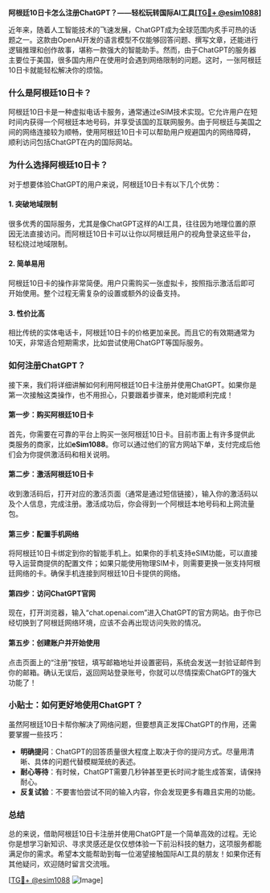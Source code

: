 **阿根廷10日卡怎么注册ChatGPT？——轻松玩转国际AI工具[[TG💪+ @esim1088](https://t.me/s/esim1088)]**

近年来，随着人工智能技术的飞速发展，ChatGPT成为全球范围内炙手可热的话题之一。这款由OpenAI开发的语言模型不仅能够回答问题、撰写文章，还能进行逻辑推理和创作故事，堪称一款强大的智能助手。然而，由于ChatGPT的服务器主要位于美国，很多国内用户在使用时会遇到网络限制的问题。这时，一张阿根廷10日卡就能轻松解决你的烦恼。

### 什么是阿根廷10日卡？

阿根廷10日卡是一种虚拟电话卡服务，通常通过eSIM技术实现。它允许用户在短时间内获得一个阿根廷本地号码，并享受该国的互联网服务。由于阿根廷与美国之间的网络连接较为顺畅，使用阿根廷10日卡可以帮助用户规避国内的网络障碍，顺利访问包括ChatGPT在内的国际网站。

### 为什么选择阿根廷10日卡？

对于想要体验ChatGPT的用户来说，阿根廷10日卡有以下几个优势：

#### 1. **突破地域限制**
   很多优秀的国际服务，尤其是像ChatGPT这样的AI工具，往往因为地理位置的原因无法直接访问。而阿根廷10日卡可以让你以阿根廷用户的视角登录这些平台，轻松绕过地域限制。

#### 2. **简单易用**
   阿根廷10日卡的操作非常简便。用户只需购买一张虚拟卡，按照指示激活后即可开始使用。整个过程无需复杂的设置或额外的设备支持。

#### 3. **性价比高**
   相比传统的实体电话卡，阿根廷10日卡的价格更加亲民。而且它的有效期通常为10天，非常适合短期需求，比如尝试使用ChatGPT等国际服务。

### 如何注册ChatGPT？

接下来，我们将详细讲解如何利用阿根廷10日卡注册并使用ChatGPT。如果你是第一次接触这类操作，也不用担心，只要跟着步骤来，绝对能顺利完成！

#### 第一步：购买阿根廷10日卡

首先，你需要在可靠的平台上购买一张阿根廷10日卡。目前市面上有许多提供此类服务的商家，比如**eSim1088**。你可以通过他们的官方网站下单，支付完成后他们会为你提供激活码和相关说明。

#### 第二步：激活阿根廷10日卡

收到激活码后，打开对应的激活页面（通常是通过短信链接），输入你的激活码以及个人信息，完成注册。激活成功后，你会得到一个阿根廷本地号码和上网流量包。

#### 第三步：配置手机网络

将阿根廷10日卡绑定到你的智能手机上。如果你的手机支持eSIM功能，可以直接导入运营商提供的配置文件；如果只能使用物理SIM卡，则需要更换一张支持阿根廷网络的卡。确保手机连接到阿根廷10日卡提供的网络。

#### 第四步：访问ChatGPT官网

现在，打开浏览器，输入“chat.openai.com”进入ChatGPT的官方网站。由于你已经切换到了阿根廷网络环境，应该不会再出现访问失败的情况。

#### 第五步：创建账户并开始使用

点击页面上的“注册”按钮，填写邮箱地址并设置密码，系统会发送一封验证邮件到你的邮箱。确认无误后，返回网站登录账号，你就可以尽情探索ChatGPT的强大功能了！

### 小贴士：如何更好地使用ChatGPT？

虽然阿根廷10日卡帮你解决了网络问题，但要想真正发挥ChatGPT的作用，还需要掌握一些技巧：

- **明确提问**：ChatGPT的回答质量很大程度上取决于你的提问方式。尽量用清晰、具体的问题代替模糊笼统的表述。
- **耐心等待**：有时候，ChatGPT需要几秒钟甚至更长时间才能生成答案，请保持耐心。
- **反复试验**：不要害怕尝试不同的输入内容，你会发现更多有趣且实用的功能。

### 总结

总的来说，借助阿根廷10日卡注册并使用ChatGPT是一个简单高效的过程。无论你是想学习新知识、寻求灵感还是仅仅想体验一下前沿科技的魅力，这项服务都能满足你的需求。希望本文能帮助到每一位渴望接触国际AI工具的朋友！如果你还有其他疑问，欢迎随时留言交流哦。

[[TG💪+ @esim1088](https://t.me/s/esim1088) ![Image](https://i.postimg.cc/4NQfJmqS/Snipaste-2025-05-13-00-14-12.png)]